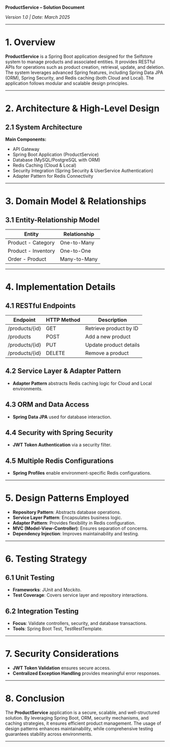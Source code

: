 **ProductService – Solution Document**

*Version 1.0 | Date: March 2025*

---

# 1. Overview

**ProductService** is a Spring Boot application designed for the Selfstore system to manage products and associated entities. It provides RESTful APIs for operations such as product creation, retrieval, update, and deletion. The system leverages advanced Spring features, including Spring Data JPA (ORM), Spring Security, and Redis caching (both Cloud and Local). The application follows modular and scalable design principles.

---

# 2. Architecture & High-Level Design

## 2.1 System Architecture

**Main Components:**
- API Gateway
- Spring Boot Application (ProductService)
- Database (MySQL/PostgreSQL with ORM)
- Redis Caching (Cloud & Local)
- Security Integration (Spring Security & UserService Authentication)
- Adapter Pattern for Redis Connectivity

---

# 3. Domain Model & Relationships

## 3.1 Entity-Relationship Model

| Entity        | Relationship |
|--------------|--------------|
| Product - Category | One-to-Many |
| Product - Inventory | One-to-One |
| Order - Product | Many-to-Many |

---

# 4. Implementation Details

## 4.1 RESTful Endpoints

| Endpoint | HTTP Method | Description |
|----------|------------|-------------|
| /products/{id} | GET | Retrieve product by ID |
| /products | POST | Add a new product |
| /products/{id} | PUT | Update product details |
| /products/{id} | DELETE | Remove a product |

## 4.2 Service Layer & Adapter Pattern
- **Adapter Pattern** abstracts Redis caching logic for Cloud and Local environments.

## 4.3 ORM and Data Access
- **Spring Data JPA** used for database interaction.

## 4.4 Security with Spring Security
- **JWT Token Authentication** via a security filter.

## 4.5 Multiple Redis Configurations
- **Spring Profiles** enable environment-specific Redis configurations.

---

# 5. Design Patterns Employed

- **Repository Pattern**: Abstracts database operations.
- **Service Layer Pattern**: Encapsulates business logic.
- **Adapter Pattern**: Provides flexibility in Redis configuration.
- **MVC (Model-View-Controller)**: Ensures separation of concerns.
- **Dependency Injection**: Improves maintainability and testing.

---

# 6. Testing Strategy

## 6.1 Unit Testing
- **Frameworks**: JUnit and Mockito.
- **Test Coverage**: Covers service layer and repository interactions.

## 6.2 Integration Testing
- **Focus**: Validate controllers, security, and database transactions.
- **Tools**: Spring Boot Test, TestRestTemplate.

---

# 7. Security Considerations

- **JWT Token Validation** ensures secure access.
- **Centralized Exception Handling** provides meaningful error responses.

---

# 8. Conclusion

The **ProductService** application is a secure, scalable, and well-structured solution. By leveraging Spring Boot, ORM, security mechanisms, and caching strategies, it ensures efficient product management. The usage of design patterns enhances maintainability, while comprehensive testing guarantees stability across environments.

---

